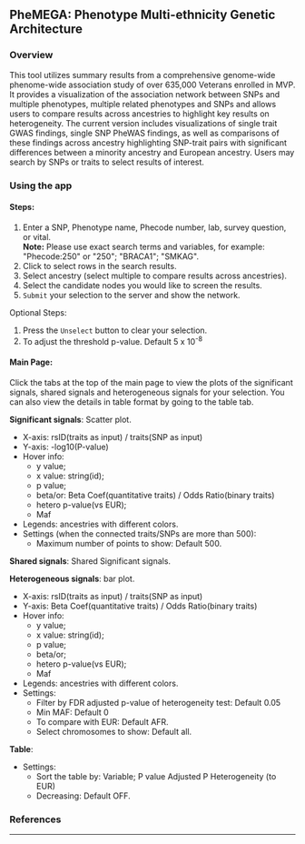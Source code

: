 
## PheMEGA: Phenotype Multi-ethnicity Genetic Architecture

### Overview

This tool utilizes summary results from a comprehensive genome-wide phenome-wide association study of over 635,000 Veterans enrolled in MVP. It provides a visualization of the association network between SNPs and multiple phenotypes, multiple related phenotypes and SNPs and allows users to compare results across ancestries to highlight key results on heterogeneity. The current version includes visualizations of single trait GWAS findings, single SNP PheWAS findings, as well as comparisons of these findings across ancestry highlighting SNP-trait pairs with significant differences between a minority ancestry and European ancestry. Users may search by SNPs or traits to select results of interest.


### Using the app

#### Steps:

1. Enter a SNP, Phenotype name, Phecode number, lab, survey question, or vital. <br>**Note:** Please use exact search terms and variables, for example: "Phecode:250" or "250"; "BRACA1"; "SMKAG".
2. Click to select rows in the search results.
3. Select ancestry (select multiple to compare results across ancestries).
4. Select the candidate nodes you would like to screen the results.
5. `Submit` your selection to the server and show the network.

Optional Steps:

1. Press the `Unselect` button to clear your selection.
2. To adjust the threshold p-value. Default 5 x 10<sup>-8</sup>

#### Main Page:

Click the tabs at the top of the main page to view the plots of the significant signals, shared signals and heterogeneous signals for your selection. You can also view the details in table format by going to the table tab.

**Significant signals**: Scatter plot. 

- X-axis: rsID(traits as input) / traits(SNP as input)
- Y-axis: -log10(P-value)
- Hover info: 
  - y value; 
  - x value: string(id); 
  - p value; 
  - beta/or: Beta Coef(quantitative	traits) / Odds Ratio(binary traits)
  - hetero p-value(vs EUR); 
  - Maf
- Legends: ancestries with different colors.
- Settings (when the connected traits/SNPs are more than 500):
  - Maximum number of points to show: Default 500.


**Shared signals**: Shared Significant signals. 

**Heterogeneous signals**: bar plot.

- X-axis: rsID(traits as input) / traits(SNP as input)
- Y-axis: Beta Coef(quantitative	traits) / Odds Ratio(binary traits)
- Hover info: 
  - y value; 
  - x value: string(id); 
  - p value; 
  - beta/or; 
  - hetero p-value(vs EUR); 
  - Maf
- Legends: ancestries with different colors.
- Settings:
  - Filter by FDR adjusted p-value of heterogeneity test: Default 0.05
  - Min MAF: Default 0
  - To compare with EUR: Default AFR.
  - Select chromosomes to show: Default all.

**Table**: 

- Settings:
  - Sort the table by: Variable; P value Adjusted P Heterogeneity (to EUR)
  - Decreasing: Default OFF.



### References

<hr>
